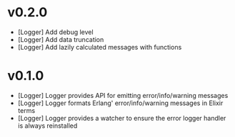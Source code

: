 # v0.2.0

* [Logger] Add debug level
* [Logger] Add data truncation
* [Logger] Add lazily calculated messages with functions

# v0.1.0

* [Logger] Logger provides API for emitting error/info/warning messages
* [Logger] Logger formats Erlang' error/info/warning messages in Elixir terms
* [Logger] Logger provides a watcher to ensure the error logger handler is always reinstalled
